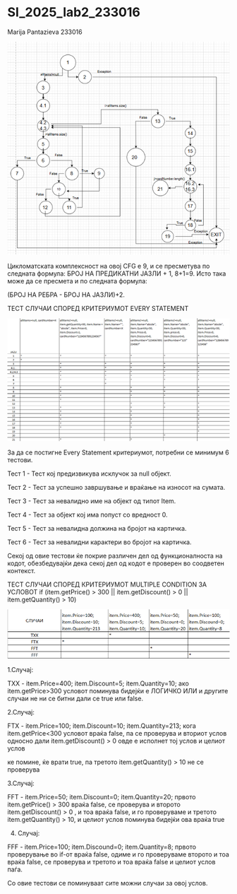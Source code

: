 # SI_2025_lab2_233016
Marija Pantazieva 233016

![CFG](images/CFG.png)

Цикломатската комплексност на овој CFG е 9, и се пресметува по следната формула: БРОЈ НА ПРЕДИКАТНИ ЈАЗЛИ + 1, 8+1=9. Исто така може да се пресмета и по следната формула:

(БРОЈ НА РЕБРА - БРОЈ НА ЈАЗЛИ)+2.

ТЕСТ СЛУЧАИ СПОРЕД КРИТЕРИУМОТ EVERY STATEMENT

![CFG](images/EveryStatement.png)

За да се постигне Every Statement критериумот, потребни се минимум 6 тестови.  

Тест 1 - Тест кој предизвикува исклучок за null објект.

Тест 2 - Тест за успешно завршување и враќање на износот на сумата.

Тест 3 - Тест за невалидно име на објект од типот Item.

Тест 4 - Тест за објект кој има попуст со вредност 0.

Тест 5 - Тест за невалидна должина на бројот на картичка.

Тест 6 - Тест за невалидни карактери во бројот на картичка.

Секој од овие тестови ќе покрие различен дел од функционалноста на кодот, обезбедувајќи дека секој дел од кодот е проверен во соодветен контекст.                                                           



ТЕСТ СЛУЧАИ СПОРЕД КРИТЕРИУМОТ MULTIPLE CONDITION   ЗА УСЛОВОТ if (item.getPrice() > 300 || item.getDiscount() > 0 || item.getQuantity() > 10)

![CFG](images/MultipleCondition.png)

1.Случај:

TXX - item.Price=400; item.Discount=5; item.Quantity=10; ако item.getPrice>300 условот поминува бидејќи е ЛОГИЧКО ИЛИ и другите случаи не ни се битни дали се true или false.

2.Случај:

FТX - item.Price=100; item.Discount=10; item.Quantity=213; кога item.getPrice<300 условот враќа false, па се проверува и вториот услов односно дали item.getDiscount() > 0 овде е исполнет тој услов и целиот услов

ке помине, ќе врати true, па третото item.getQuantity() > 10 не се проверува

3.Случај:

FFT - item.Price=50; item.Discount=0; item.Quantity=20; првото item.getPrice() > 300 враќа false, се проверува и второто item.getDiscount() > 0 , и тоа враќа false, и го проверуваме и третото item.getQuantity() > 10, и целиот услов поминува бидејќи ова враќа true

4. Случај:

FFF - item.Price=100; item.Discound=0; item.Quantity=8; првото проверување во if-от враќа false, одиме и го проверуваме второто и тоа враќа false, се проверува и третото и тоа враќа false и целиот услов паѓа. 

Со овие тестови се поминуваат сите можни случаи за овој услов.

